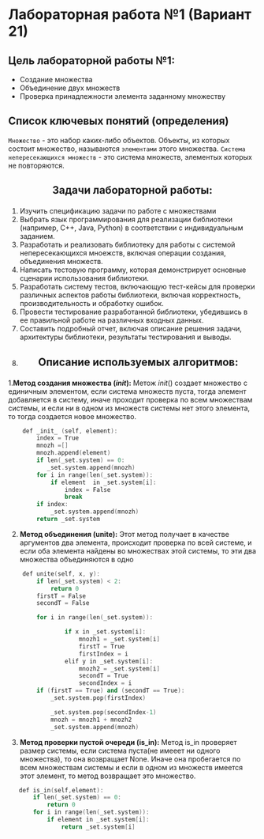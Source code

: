 # Лабораторная работа №1 (Вариант 21)
## Цель лабораторной работы №1:
* Создание множества 
* Объединение двух множеств
* Проверка принадлежности элемента заданному множеству
## Список ключевых понятий (определения)
`Множество` - это набор каких-либо объектов. Объекты, из которых состоит множество, называются `элементами` этого множества.
`Система непересекающихся множеств` - это система множеств, элементых которых не повторяются.
## <p align="center">Задачи лабораторной работы:</p>
1. Изучить спецификацию задачи по работе с множествами
2. Выбрать язык программирования для реализации библиотеки (например, C++, Java, Python) в соответствии с индивидуальным заданием.
3. Разработать и реализовать библиотеку для работы с системой непересекающихся мноежств, включая операции создания, объединения множеств.
4. Написать тестовую программу, которая демонстрирует основные сценарии использования библиотеки.
5. Разработать систему тестов, включающую тест-кейсы для проверки различных аспектов работы библиотеки, включая корректность, производительность и обработку ошибок.
6. Провести тестирование разработанной библиотеки, убедившись в ее правильной работе на различных входных данных.
7. Составить подробный отчет, включая описание решения задачи, архитектуры библиотеки, результаты тестирования и выводы.
8. ## <p align="center">Описание используемых алгоритмов:</p>

1.**Метод создания множества (_init_):**
Метож _init_() создает множество с единичным элементом, если система множеств пуста, тогда элемент добавляется в систему, иначе проходит проверка по всем множествам системы, и если ни в одном из множеств системы нет этого элемента, то тогда создается новое множество.
```cpp
    def _init_ (self, element):
        index = True
        mnozh =[]
        mnozh.append(element)
        if len(_set.system) == 0:
           _set.system.append(mnozh)
        for i in range(len(_set.system)):
            if element  in _set.system[i]:
                index = False
                break
        if index:
            _set.system.append(mnozh)
        return _set.system
```
2. **Метод объединения (unite):**
   Этот метод получает в качестве аргументов два элемента, происходит проверка по всей системе, и если оба элемента найдены во множествах этой системы, то эти два множества объединяются в одно
```cpp
    def unite(self, x, y):
        if len(_set.system) < 2:
            return 0
        firstT = False
        secondT = False

        for i in range(len(_set.system)):

                if x in _set.system[i]:
                    mnozh1 = _set.system[i]
                    firstT = True
                    firstIndex = i
                elif y in _set.system[i]:
                    mnozh2 = _set.system[i]
                    secondT = True
                    secondIndex = i
        if (firstT == True) and (secondT == True):
            _set.system.pop(firstIndex)

            _set.system.pop(secondIndex-1)
            mnozh = mnozh1 + mnozh2
            _set.system.append(mnozh)
```
3. **Метод проверки пустой очереди (is_in):**
Метод is_in проверяет размер системы, если система пуста(не имееет ни одного множества), то она возвращает None. Иначе она пробегается по всем множествам системы и если в одном из множеств имеется этот элемент, то метод возвращает это множество.
```cpp
   def is_in(self,element):
       if len(_set.system) == 0:
           return 0
       for i in range(len(_set.system)):
           if element in _set.system[i]:
               return _set.system[i]


```
